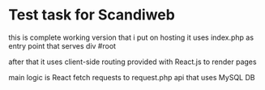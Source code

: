 # Test task for Scandiweb

this is complete working version that i put on hosting
it uses index.php as entry point that serves div #root

after that it uses client-side routing provided with React.js to render pages

main logic is React fetch requests to request.php api that uses MySQL DB



